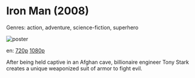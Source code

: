 # Iron Man (2008)

Genres: action, adventure, science-fiction, superhero

![poster](http://image.tmdb.org/t/p/w500/848chlIWVT41VtAAgyh9bWymAYb.jpg)

en:
  [720p](magnet:?xt=urn:btih:0894552F1E94BECF6593AAF6538DCBC169CD2DC9&tr=udp://glotorrents.pw:6969/announce&tr=udp://tracker.opentrackr.org:1337/announce&tr=udp://torrent.gresille.org:80/announce&tr=udp://tracker.openbittorrent.com:80&tr=udp://tracker.coppersurfer.tk:6969&tr=udp://tracker.leechers-paradise.org:6969&tr=udp://p4p.arenabg.ch:1337&tr=udp://tracker.internetwarriors.net:1337)
  [1080p](magnet:?xt=urn:btih:71754637FD29B4BE433723A4A559086E2BC083DC&tr=udp://glotorrents.pw:6969/announce&tr=udp://tracker.opentrackr.org:1337/announce&tr=udp://torrent.gresille.org:80/announce&tr=udp://tracker.openbittorrent.com:80&tr=udp://tracker.coppersurfer.tk:6969&tr=udp://tracker.leechers-paradise.org:6969&tr=udp://p4p.arenabg.ch:1337&tr=udp://tracker.internetwarriors.net:1337)
  


After being held captive in an Afghan cave, billionaire engineer Tony Stark creates a unique weaponized suit of armor to fight evil.